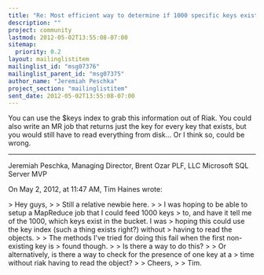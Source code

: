 ```yaml
---
title: "Re: Most efficient way to determine if 1000 specific keys exist?"
description: ""
project: community
lastmod: 2012-05-02T13:55:08-07:00
sitemap:
  priority: 0.2
layout: mailinglistitem
mailinglist_id: "msg07376"
mailinglist_parent_id: "msg07375"
author_name: "Jeremiah Peschka"
project_section: "mailinglistitem"
sent_date: 2012-05-02T13:55:08-07:00
---
```



You can use the $keys index to grab this information out of Riak. You could 
also write an MR job that returns just the key for every key that exists, but 
you would still have to read everything from disk... Or I think so, could be 
wrong.

---
Jeremiah Peschka, Managing Director, Brent Ozar PLF, LLC
Microsoft SQL Server MVP

On May 2, 2012, at 11:47 AM, Tim Haines  wrote:

&gt; Hey guys,
&gt; 
&gt; Still a relative newbie here.
&gt; 
&gt; I was hoping to be able to setup a MapReduce job that I could feed 1000 keys 
&gt; to, and have it tell me of the 1000, which keys exist in the bucket. I was 
&gt; hoping this could use the key index (such a thing exists right?) without 
&gt; having to read the objects.
&gt; 
&gt; The methods I've tried for doing this fail when the first non-existing key is 
&gt; found though.
&gt; 
&gt; Is there a way to do this?
&gt; 
&gt; Or alternatively, is there a way to check for the presence of one key at a 
&gt; time without riak having to read the object?
&gt; 
&gt; Cheers,
&gt; 
&gt; Tim.

